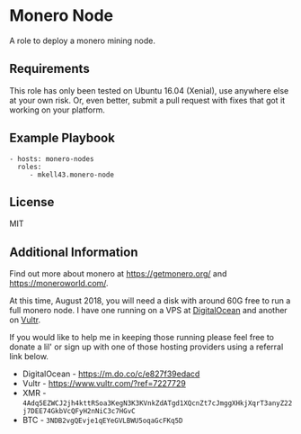 Monero Node
===========

A role to deploy a monero mining node.

Requirements
------------

This role has only been tested on Ubuntu 16.04 (Xenial), use anywhere else at your own risk.  Or, even better, submit a pull request with fixes that got it working on your platform.

Example Playbook
----------------

    - hosts: monero-nodes
      roles:
         - mkell43.monero-node

License
-------

MIT

Additional Information
----------------------

Find out more about monero at https://getmonero.org/ and https://moneroworld.com/.

At this time, August 2018, you will need a disk with around 60G free to run a full monero node.  I have one running on a VPS at [DigitalOcean](https://digitalocean.com) and another on [Vultr](https://vultr.com).

If you would like to help me in keeping those running please feel free to donate a lil' or sign up with one of those hosting providers using a referral link below.

* DigitalOcean - https://m.do.co/c/e827f39edacd
* Vultr - https://www.vultr.com/?ref=7227729
* XMR - `4Adq5EZWCJ2jh4kttRSoa3KegN3K3KVnkZdATgd1XQcnZt7cJmggXHkjXqrT3anyZ22j7DEE74GkbVcQFyH2nNiC3c7HGvC`
* BTC - `3NDB2vgQEvje1qEYeGVLBWU5oqaGcFKq5D`
